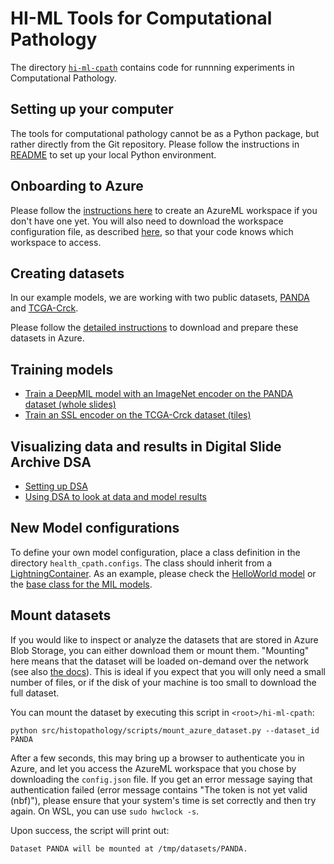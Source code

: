 # HI-ML Tools for Computational Pathology

The directory [`hi-ml-cpath`](https://github.com/microsoft/hi-ml/tree/main/hi-ml-cpath) contains code
for runnning experiments in Computational Pathology.

## Setting up your computer

The tools for computational pathology cannot be as a Python package, but rather directly from the Git repository. Please
follow the instructions in [README](https://github.com/microsoft/hi-ml/blob/main/hi-ml-cpath/README.md) to set
up your local Python environment.

## Onboarding to Azure

Please follow the [instructions here](azure_setup.md) to create an AzureML workspace if you don't have one yet.
You will also need to download the workspace configuration file, as described [here](azure_setup.md#accessing-the-workspace),
so that your code knows which workspace to access.

## Creating datasets

In our example models, we are working with two public datasets, [PANDA](https://panda.grand-challenge.org/) and
[TCGA-Crck](https://zenodo.org/record/2530835).

Please follow the [detailed instructions](public_datasets.md) to download and prepare these datasets in Azure.

## Training models

- [Train a DeepMIL model with an ImageNet encoder on the PANDA dataset (whole slides)](panda_model.md)
- [Train an SSL encoder on the TCGA-Crck dataset (tiles)](ssl_on_tile_dataset.md)

## Visualizing data and results in Digital Slide Archive DSA

- [Setting up DSA](./dsa.md#azure-deployment)
- [Using DSA to look at data and model results](./dsa.md#visualizing-azure-machine-learning-results)

## New Model configurations

To define your own model configuration, place a class definition in the directory `health_cpath.configs`. The class should
inherit from a
[LightningContainer](https://github.com/microsoft/hi-ml/blob/39911d217c919d8213ad36c9c776f69369d98509/hi-ml/src/health_ml/lightning_container.py#L24).
As an example, please check the [HelloWorld
model](https://github.com/microsoft/hi-ml/blob/0793cbd1a874920d04b0a8f1298a7a112cfd712c/hi-ml/src/health_ml/configs/hello_world.py#L232)
or the [base class for the MIL
models](https://github.com/microsoft/hi-ml/blob/1d96c9bcdb326ad4d145ab082f45a2116d776a76/hi-ml-cpath/src/histopathology/configs/classification/BaseMIL.py#L39).

## Mount datasets

If you would like to inspect or analyze the datasets that are stored in Azure Blob Storage, you can either download them
or mount them. "Mounting" here means that the dataset will be loaded on-demand over the network (see also [the
docs](https://docs.microsoft.com/en-us/azure/machine-learning/how-to-train-with-datasets#mount-vs-download)). This is ideal if you expect that
you will only need a small number of files, or if the disk of your machine is too small to download the full dataset.

You can mount the dataset by executing this script in `<root>/hi-ml-cpath`:

```shell
python src/histopathology/scripts/mount_azure_dataset.py --dataset_id PANDA
```

After a few seconds, this may bring up a browser to authenticate you in Azure, and let you access the AzureML
workspace that you chose by downloading the `config.json` file. If you get an error message saying that authentication
failed (error message contains "The token is not yet valid (nbf)"), please ensure that your
system's time is set correctly and then try again. On WSL, you can use `sudo hwclock -s`.

Upon success, the script will print out:

```text
Dataset PANDA will be mounted at /tmp/datasets/PANDA.
```
